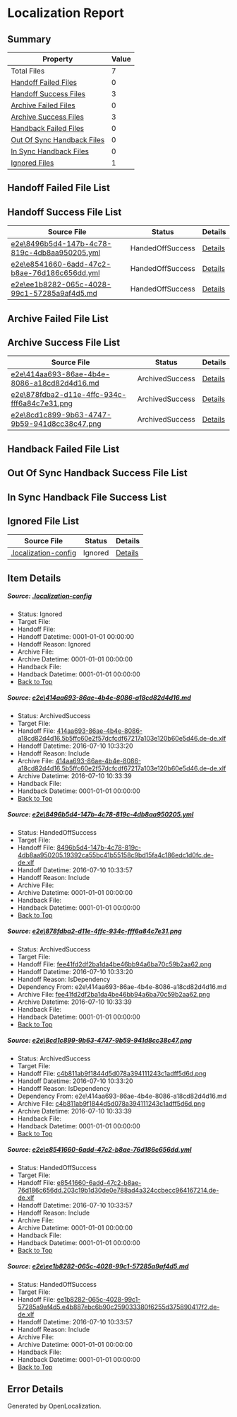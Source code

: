 # <a name='report-top'></a> Localization Report

## Summary
 Property | Value 
 -------- | ----- 
 Total Files | 7
[ Handoff Failed Files ](#handoff-failed-list)| 0
[ Handoff Success Files ](#handoff-success-list)| 3
[ Archive Failed Files ](#archive-failed-list)| 0
[ Archive Success Files ](#archive-success-list)| 3
[ Handback Failed Files ](#handback-failed-list)| 0
[ Out Of Sync Handback Files ](#outofsync-handback-success-list)| 0
[ In Sync Handback Files ](#insync-handback-success-list)| 0
[ Ignored Files ](#ignored-list)| 1

## <a name='handoff-failed-list'></a> Handoff Failed File List

## <a name='handoff-success-list'></a> Handoff Success File List
 Source File | Status | Details 
 ----------- | ------ | ------- 
 [e2e\8496b5d4-147b-4c78-819c-4db8aa950205.yml](https://github.com/OpenLocalizationTestOrg/oltest/blob/f8ddb9cacd4d316fea343bb81e2f6c61d31c56bc/e2e/8496b5d4-147b-4c78-819c-4db8aa950205.yml) | HandedOffSuccess | [Details](#21d7cd08b26dfdb0a988d9190b7d83f30811929a2)
 [e2e\e8541660-6add-47c2-b8ae-76d186c656dd.yml](https://github.com/OpenLocalizationTestOrg/oltest/blob/f8ddb9cacd4d316fea343bb81e2f6c61d31c56bc/e2e/e8541660-6add-47c2-b8ae-76d186c656dd.yml) | HandedOffSuccess | [Details](#d549b2f4140b86464e28f6c422925607d814fd9f5)
 [e2e\ee1b8282-065c-4028-99c1-57285a9af4d5.md](https://github.com/OpenLocalizationTestOrg/oltest/blob/f8ddb9cacd4d316fea343bb81e2f6c61d31c56bc/e2e/ee1b8282-065c-4028-99c1-57285a9af4d5.md) | HandedOffSuccess | [Details](#783838cce55a2ccc87649a4c2fa6dc4ee31a1d586)

## <a name='archive-failed-list'></a> Archive Failed File List

## <a name='archive-success-list'></a> Archive Success File List
 Source File | Status | Details 
 ----------- | ------ | ------- 
 [e2e\414aa693-86ae-4b4e-8086-a18cd82d4d16.md](https://github.com/OpenLocalizationTestOrg/oltest/blob/d992c72eabe1147d440318c8051d61999705c298/e2e/414aa693-86ae-4b4e-8086-a18cd82d4d16.md) | ArchivedSuccess | [Details](#793e22d5c5051626da0f3f77dba718fa071aa7d21)
 [e2e\878fdba2-d11e-4ffc-934c-fff6a84c7e31.png](https://github.com/OpenLocalizationTestOrg/oltest/blob/d992c72eabe1147d440318c8051d61999705c298/e2e/878fdba2-d11e-4ffc-934c-fff6a84c7e31.png) | ArchivedSuccess | [Details](#fee41fd2df2ba1da4be46bb94a6ba70c59b2aa623)
 [e2e\8cd1c899-9b63-4747-9b59-941d8cc38c47.png](https://github.com/OpenLocalizationTestOrg/oltest/blob/d992c72eabe1147d440318c8051d61999705c298/e2e/8cd1c899-9b63-4747-9b59-941d8cc38c47.png) | ArchivedSuccess | [Details](#c4b811ab9f1844d5d078a394111243c1adff5d6d4)

## <a name='handback-failed-list'></a> Handback Failed File List

## <a name='outofsync-handback-success-list'></a> Out Of Sync Handback Success File List

## <a name='insync-handback-success-list'></a> In Sync Handback File Success List

## <a name='ignored-list'></a> Ignored File List
 Source File | Status | Details 
 ----------- | ------ | ------- 
 [.localization-config](https://github.com/OpenLocalizationTestOrg/oltest/blob/f8ddb9cacd4d316fea343bb81e2f6c61d31c56bc/.localization-config) | Ignored | [Details](#3d4f252ac210baf56311d7e97dcc2db10974dbd20)

## Item Details
##### <a name='3d4f252ac210baf56311d7e97dcc2db10974dbd20'></a> Source: [.localization-config](https://github.com/OpenLocalizationTestOrg/oltest/blob/f8ddb9cacd4d316fea343bb81e2f6c61d31c56bc/.localization-config)
* Status: Ignored
* Target File: 
* Handoff File: 
* Handoff Datetime: 0001-01-01 00:00:00
* Handoff Reason: Ignored
* Archive File: 
* Archive Datetime: 0001-01-01 00:00:00
* Handback File: 
* Handback Datetime: 0001-01-01 00:00:00
* [Back to Top](#report-top)

##### <a name='793e22d5c5051626da0f3f77dba718fa071aa7d21'></a> Source: [e2e\414aa693-86ae-4b4e-8086-a18cd82d4d16.md](https://github.com/OpenLocalizationTestOrg/oltest/blob/d992c72eabe1147d440318c8051d61999705c298/e2e/414aa693-86ae-4b4e-8086-a18cd82d4d16.md)
* Status: ArchivedSuccess
* Target File: 
* Handoff File: [414aa693-86ae-4b4e-8086-a18cd82d4d16.5b5ffc60e2f57dcfcdf67217a103e120b60e5d46.de-de.xlf](https://github.com/OpenLocalizationTestOrg/olhandoff-e2e/blob/548035b500e0e00998c36f64392bb8c592efd877/ol-handoff/OpenLocalizationTestOrg/oltest-dede-fly/ci/ht/414aa693-86ae-4b4e-8086-a18cd82d4d16.5b5ffc60e2f57dcfcdf67217a103e120b60e5d46.de-de.xlf)
* Handoff Datetime: 2016-07-10 10:33:20
* Handoff Reason: Include
* Archive File: [414aa693-86ae-4b4e-8086-a18cd82d4d16.5b5ffc60e2f57dcfcdf67217a103e120b60e5d46.de-de.xlf](https://github.com/OpenLocalizationTestOrg/olhandoff-e2e/blob/501beebd187dd109ba590c45ca5230224dca5cc1/ol-archive/OpenLocalizationTestOrg/oltest-dede-fly/ci/ht/414aa693-86ae-4b4e-8086-a18cd82d4d16.5b5ffc60e2f57dcfcdf67217a103e120b60e5d46.de-de.xlf)
* Archive Datetime: 2016-07-10 10:33:39
* Handback File: 
* Handback Datetime: 0001-01-01 00:00:00
* [Back to Top](#report-top)

##### <a name='21d7cd08b26dfdb0a988d9190b7d83f30811929a2'></a> Source: [e2e\8496b5d4-147b-4c78-819c-4db8aa950205.yml](https://github.com/OpenLocalizationTestOrg/oltest/blob/f8ddb9cacd4d316fea343bb81e2f6c61d31c56bc/e2e/8496b5d4-147b-4c78-819c-4db8aa950205.yml)
* Status: HandedOffSuccess
* Target File: 
* Handoff File: [8496b5d4-147b-4c78-819c-4db8aa950205.19392ca55bc41b55158c9bd15fa4c186edc1d0fc.de-de.xlf](https://github.com/OpenLocalizationTestOrg/olhandoff-e2e/blob/0101627878558aa27a7b040e1a0f888e6a1368bf/ol-handoff/OpenLocalizationTestOrg/oltest-dede-fly/ci/ht/8496b5d4-147b-4c78-819c-4db8aa950205.19392ca55bc41b55158c9bd15fa4c186edc1d0fc.de-de.xlf)
* Handoff Datetime: 2016-07-10 10:33:57
* Handoff Reason: Include
* Archive File: 
* Archive Datetime: 0001-01-01 00:00:00
* Handback File: 
* Handback Datetime: 0001-01-01 00:00:00
* [Back to Top](#report-top)

##### <a name='fee41fd2df2ba1da4be46bb94a6ba70c59b2aa623'></a> Source: [e2e\878fdba2-d11e-4ffc-934c-fff6a84c7e31.png](https://github.com/OpenLocalizationTestOrg/oltest/blob/d992c72eabe1147d440318c8051d61999705c298/e2e/878fdba2-d11e-4ffc-934c-fff6a84c7e31.png)
* Status: ArchivedSuccess
* Target File: 
* Handoff File: [fee41fd2df2ba1da4be46bb94a6ba70c59b2aa62.png](https://github.com/OpenLocalizationTestOrg/olhandoff-e2e/blob/548035b500e0e00998c36f64392bb8c592efd877/ol-handoff/OpenLocalizationTestOrg/oltest-dede-fly/ci/ht/fee41fd2df2ba1da4be46bb94a6ba70c59b2aa62.png)
* Handoff Datetime: 2016-07-10 10:33:20
* Handoff Reason: IsDependency
* Dependency From: e2e\414aa693-86ae-4b4e-8086-a18cd82d4d16.md
* Archive File: [fee41fd2df2ba1da4be46bb94a6ba70c59b2aa62.png](https://github.com/OpenLocalizationTestOrg/olhandoff-e2e/blob/501beebd187dd109ba590c45ca5230224dca5cc1/ol-archive/OpenLocalizationTestOrg/oltest-dede-fly/ci/ht/fee41fd2df2ba1da4be46bb94a6ba70c59b2aa62.png)
* Archive Datetime: 2016-07-10 10:33:39
* Handback File: 
* Handback Datetime: 0001-01-01 00:00:00
* [Back to Top](#report-top)

##### <a name='c4b811ab9f1844d5d078a394111243c1adff5d6d4'></a> Source: [e2e\8cd1c899-9b63-4747-9b59-941d8cc38c47.png](https://github.com/OpenLocalizationTestOrg/oltest/blob/d992c72eabe1147d440318c8051d61999705c298/e2e/8cd1c899-9b63-4747-9b59-941d8cc38c47.png)
* Status: ArchivedSuccess
* Target File: 
* Handoff File: [c4b811ab9f1844d5d078a394111243c1adff5d6d.png](https://github.com/OpenLocalizationTestOrg/olhandoff-e2e/blob/548035b500e0e00998c36f64392bb8c592efd877/ol-handoff/OpenLocalizationTestOrg/oltest-dede-fly/ci/ht/c4b811ab9f1844d5d078a394111243c1adff5d6d.png)
* Handoff Datetime: 2016-07-10 10:33:20
* Handoff Reason: IsDependency
* Dependency From: e2e\414aa693-86ae-4b4e-8086-a18cd82d4d16.md
* Archive File: [c4b811ab9f1844d5d078a394111243c1adff5d6d.png](https://github.com/OpenLocalizationTestOrg/olhandoff-e2e/blob/501beebd187dd109ba590c45ca5230224dca5cc1/ol-archive/OpenLocalizationTestOrg/oltest-dede-fly/ci/ht/c4b811ab9f1844d5d078a394111243c1adff5d6d.png)
* Archive Datetime: 2016-07-10 10:33:39
* Handback File: 
* Handback Datetime: 0001-01-01 00:00:00
* [Back to Top](#report-top)

##### <a name='d549b2f4140b86464e28f6c422925607d814fd9f5'></a> Source: [e2e\e8541660-6add-47c2-b8ae-76d186c656dd.yml](https://github.com/OpenLocalizationTestOrg/oltest/blob/f8ddb9cacd4d316fea343bb81e2f6c61d31c56bc/e2e/e8541660-6add-47c2-b8ae-76d186c656dd.yml)
* Status: HandedOffSuccess
* Target File: 
* Handoff File: [e8541660-6add-47c2-b8ae-76d186c656dd.203c19b1d30de0e788ad4a324ccbecc964167214.de-de.xlf](https://github.com/OpenLocalizationTestOrg/olhandoff-e2e/blob/0101627878558aa27a7b040e1a0f888e6a1368bf/ol-handoff/OpenLocalizationTestOrg/oltest-dede-fly/ci/ht/e8541660-6add-47c2-b8ae-76d186c656dd.203c19b1d30de0e788ad4a324ccbecc964167214.de-de.xlf)
* Handoff Datetime: 2016-07-10 10:33:57
* Handoff Reason: Include
* Archive File: 
* Archive Datetime: 0001-01-01 00:00:00
* Handback File: 
* Handback Datetime: 0001-01-01 00:00:00
* [Back to Top](#report-top)

##### <a name='783838cce55a2ccc87649a4c2fa6dc4ee31a1d586'></a> Source: [e2e\ee1b8282-065c-4028-99c1-57285a9af4d5.md](https://github.com/OpenLocalizationTestOrg/oltest/blob/f8ddb9cacd4d316fea343bb81e2f6c61d31c56bc/e2e/ee1b8282-065c-4028-99c1-57285a9af4d5.md)
* Status: HandedOffSuccess
* Target File: 
* Handoff File: [ee1b8282-065c-4028-99c1-57285a9af4d5.e4b887ebc6b90c259033380f6255d375890417f2.de-de.xlf](https://github.com/OpenLocalizationTestOrg/olhandoff-e2e/blob/0101627878558aa27a7b040e1a0f888e6a1368bf/ol-handoff/OpenLocalizationTestOrg/oltest-dede-fly/ci/ht/ee1b8282-065c-4028-99c1-57285a9af4d5.e4b887ebc6b90c259033380f6255d375890417f2.de-de.xlf)
* Handoff Datetime: 2016-07-10 10:33:57
* Handoff Reason: Include
* Archive File: 
* Archive Datetime: 0001-01-01 00:00:00
* Handback File: 
* Handback Datetime: 0001-01-01 00:00:00
* [Back to Top](#report-top)


## Error Details

Generated by OpenLocalization.
